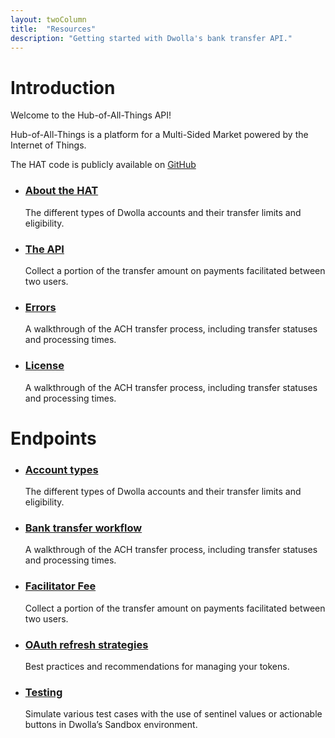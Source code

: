 ```yaml
---
layout: twoColumn
title:  "Resources"
description: "Getting started with Dwolla's bank transfer API."
---
```


<h1>Introduction</h1>
<p>Welcome to the Hub-of-All-Things API!</p>

<p>Hub-of-All-Things is a platform for a Multi-Sided Market powered by the Internet of Things.</p>

<p>The HAT code is publicly available on <a href="http://github.com/Hub-of-all-Things/HAT2.0">GitHub</a></p>
<ul class="article-list">
    <li>
        <h3><a href="/resources/account-types.html">About the HAT</a></h3>
        <p>The different types of Dwolla accounts and their transfer limits and eligibility.</p>
    </li>
    <li>
        <h3><a href="/resources/facilitator-fee.html">The API</a></h3>
        <p>Collect a portion of the transfer amount on payments facilitated between two users.</p>
    </li>
    <li>
        <h3><a href="/resources/bank-transfer-workflow.html">Errors</a></h3>
        <p>A walkthrough of the ACH transfer process, including transfer statuses and processing times.</p>
    </li>
    <li>
        <h3><a href="/resources/bank-transfer-workflow.html">License</a></h3>
        <p>A walkthrough of the ACH transfer process, including transfer statuses and processing times.</p>
    </li>
</ul>


<h1>Endpoints</h1>
<ul class="article-list">
    <li>
        <h3><a href="/resources/account-types.html">Account types</a></h3>
        <p>The different types of Dwolla accounts and their transfer limits and eligibility.</p>
    </li>
    <li>
        <h3><a href="/resources/bank-transfer-workflow.html">Bank transfer workflow</a></h3>
        <p>A walkthrough of the ACH transfer process, including transfer statuses and processing times.</p>
    </li>
    <li>
        <h3><a href="/resources/facilitator-fee.html">Facilitator Fee</a></h3>
        <p>Collect a portion of the transfer amount on payments facilitated between two users.</p>
    </li>
    <li>
        <h3><a href="/resources/oauth-refresh-strategies.html">OAuth refresh strategies</a></h3>
        <p>Best practices and recommendations for managing your tokens.</p>
    </li>
    <li>
        <h3><a href="/resources/testing.html">Testing</a></h3>
        <p>Simulate various test cases with the use of sentinel values or actionable buttons in Dwolla’s Sandbox environment.</p>
    </li>
</ul>
